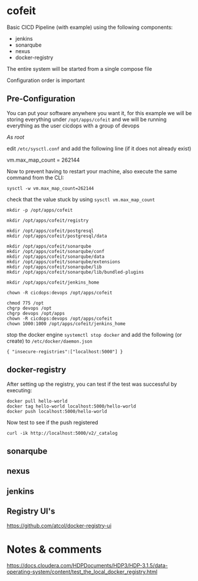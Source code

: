 # cofeit

Basic CICD Pipeline (with example) using the following components: 

* jenkins
* sonarqube
* nexus
* docker-registry

The entire system will be started from a single compose file 

Configuration order is important 

## Pre-Configuration
You can put your software anywhere you want it, for this example we will be storing everything under `/opt/apps/cofeit` and we will be running everything as the user cicdops with a group of devops

*As root*

edit `/etc/sysctl.conf` and add the following line (if it does not already exist)

vm.max_map_count = 262144

Now to prevent having to restart your machine, also execute the same command from the CLI: 

`sysctl -w vm.max_map_count=262144`

check that the value stuck by using `sysctl vm.max_map_count`





```
mkdir -p /opt/apps/cofeit

mkdir /opt/apps/cofeit/registry 

mkdir /opt/apps/cofeit/postgresql
mkdir /opt/apps/cofeit/postgresql/data

mkdir /opt/apps/cofeit/sonarqube
mkdir /opt/apps/cofeit/sonarqube/conf
mkdir /opt/apps/cofeit/sonarqube/data
mkdir /opt/apps/cofeit/sonarqube/extensions
mkdir /opt/apps/cofeit/sonarqube/lib
mkdir /opt/apps/cofeit/sonarqube/lib/bundled-plugins

mkdir /opt/apps/cofeit/jenkins_home

chown -R cicdops:devops /opt/apps/cofeit

chmod 775 /opt
chgrp devops /opt
chgrp devops /opt/apps
chown -R cicdops:devops /opt/apps/cofeit
chown 1000:1000 /opt/apps/cofeit/jenkins_home
```

stop the docker engine `systemctl stop docker`
and add the following (or create) to `/etc/docker/daemon.json`

```
{ "insecure-registries":["localhost:5000"] }
```

## docker-registry

After setting up the registry, you can test if the test was successful by executing: 

```
docker pull hello-world
docker tag hello-world localhost:5000/hello-world
docker push localhost:5000/hello-world
```

Now test to see if the push registered

`curl -ik http://localhost:5000/v2/_catalog`


## sonarqube 



## nexus



## jenkins 



## Registry UI's 

https://github.com/atcol/docker-registry-ui


# Notes & comments

https://docs.cloudera.com/HDPDocuments/HDP3/HDP-3.1.5/data-operating-system/content/test_the_local_docker_registry.html
